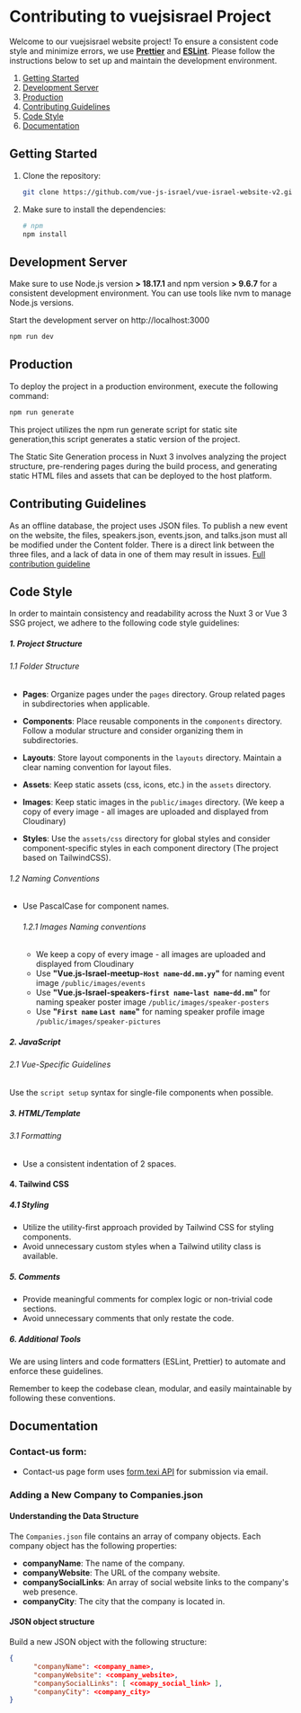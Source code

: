 # Contributing to vuejsisrael Project

Welcome to our vuejsisrael website project!
To ensure a consistent code style and minimize errors, we use <u>**Prettier**</u> and <u>**ESLint**</u>. Please follow the instructions below to set up and maintain the development environment.

1. [Getting Started](#getting-started)
2. [Development Server](#development-server)
3. [Production](#production)
4. [Contributing Guidelines](#contributing-guidelines)
5. [Code Style](#code-style)
6. [Documentation](#documentation)

## Getting Started

1. Clone the repository:

   ```bash
   git clone https://github.com/vue-js-israel/vue-israel-website-v2.git
   ```

2. Make sure to install the dependencies:

   ```bash
   # npm
   npm install
   ```

## Development Server

Make sure to use Node.js version **> 18.17.1** and npm version **> 9.6.7** for a consistent development environment. You can use tools like nvm to manage Node.js versions.

Start the development server on http://localhost:3000

```bash
npm run dev
```

## Production

To deploy the project in a production environment, execute the following command:

```bash
npm run generate
```

This project utilizes the npm run generate script for static site generation,this script generates a static version of the project.

The Static Site Generation process in Nuxt 3 involves analyzing the project structure, pre-rendering pages during the build process, and generating static HTML files and assets that can be deployed to the host platform.

## Contributing Guidelines

As an offline database, the project uses JSON files.
To publish a new event on the website, the files, speakers.json, events.json, and talks.json must all be modified under the Content folder.
There is a direct link between the three files, and a lack of data in one of them may result in issues.
[Full contribution guideline](./ContributingGuidelines.md)

## Code Style

In order to maintain consistency and readability across the Nuxt 3 or Vue 3 SSG project, we adhere to the following code style guidelines:

##### 1. Project Structure

###### 1.1 Folder Structure

- **Pages**: Organize pages under the `pages` directory. Group related pages in subdirectories when applicable.

- **Components**: Place reusable components in the `components` directory. Follow a modular structure and consider organizing them in subdirectories.

- **Layouts**: Store layout components in the `layouts` directory. Maintain a clear naming convention for layout files.

- **Assets**: Keep static assets (css, icons, etc.) in the `assets` directory.

- **Images**: Keep static images in the `public/images` directory. (We keep a copy of every image - all images are uploaded and displayed from Cloudinary)

- **Styles**: Use the `assets/css` directory for global styles and consider component-specific styles in each component directory (The project based on TailwindCSS).

###### 1.2 Naming Conventions

- Use PascalCase for component names.

  ###### 1.2.1 Images Naming conventions

  - We keep a copy of every image - all images are uploaded and displayed from Cloudinary
  - Use **"Vue.js-Israel-meetup-`Host name`-`dd.mm.yy`"** for naming event image `/public/images/events`
  - Use **"Vue.js-Israel-speakers-`first name`-`last name`-`dd.mm`"** for naming speaker poster image `/public/images/speaker-posters`
  - Use **"`First name` `Last name`"** for naming speaker profile image `/public/images/speaker-pictures`

##### 2. JavaScript

###### 2.1 Vue-Specific Guidelines

Use the `script setup` syntax for single-file components when possible.

##### 3. HTML/Template

###### 3.1 Formatting

- Use a consistent indentation of 2 spaces.

#### 4. Tailwind CSS

##### 4.1 Styling

- Utilize the utility-first approach provided by Tailwind CSS for styling components.
- Avoid unnecessary custom styles when a Tailwind utility class is available.

##### 5. Comments

- Provide meaningful comments for complex logic or non-trivial code sections.
- Avoid unnecessary comments that only restate the code.

##### 6. Additional Tools

We are using linters and code formatters (ESLint, Prettier) to automate and enforce these guidelines.

Remember to keep the codebase clean, modular, and easily maintainable by following these conventions.

## Documentation

### Contact-us form:

- Contact-us page form uses [form.texi API](https://form.taxi/) for submission via email.

### Adding a New Company to Companies.json

#### Understanding the Data Structure

The `Companies.json` file contains an array of company objects. Each company object has the following properties:

- **companyName**: The name of the company.
- **companyWebsite**: The URL of the company website.
- **companySocialLinks**: An array of social website links to the company's web presence.
- **companyCity**: The city that the company is located in.


#### JSON object structure

Build a new JSON object with the following structure:

```json
{
      "companyName": <company_name>,
      "companyWebsite": <company_website>,
      "companySocialLinks": [ <comapy_social_link> ],
      "companyCity": <company_city>
}
```
